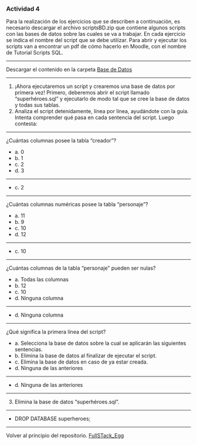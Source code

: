 ### Actividad 4

Para la realización de los ejercicios que se describen a continuación, es necesario descargar el
archivo scriptsBD.zip que contiene algunos scripts con las bases de datos sobre las cuales se va
a trabajar. En cada ejercicio se indica el nombre del script que se debe utilizar. Para abrir y
ejecutar los scripts van a encontrar un pdf de cómo hacerlo en Moodle, con el nombre de Tutorial
Scripts SQL.

---

Descargar el contenido en la carpeta 
[Base de Datos](https://github.com/megagringa/FullStack_Egg_Curso/tree/main/BD-Descargas)

---
1. ¡Ahora ejecutaremos un script y crearemos una base de datos por primera vez! Primero,
deberemos abrir el script llamado “superhéroes.sql” y ejecutarlo de modo tal que se cree
la base de datos y todas sus tablas.
2. Analiza el script detenidamente, línea por línea, ayudándote con la guía. Intenta
comprender qué pasa en cada sentencia del script. Luego contesta:

---

¿Cuántas columnas posee la tabla “creador”?
- a. 0
- b. 1
- c. 2
- d. 3

---
- c. 2

---

¿Cuántas columnas numéricas posee la tabla “personaje”?
- a. 11
- b. 9
- c. 10
- d. 12

---
- c. 10

---

¿Cuántas columnas de la tabla “personaje” pueden ser nulas?
- a. Todas las columnas
- b. 12
- c. 10
- d. Ninguna columna

---
- d. Ninguna columna

---

¿Qué significa la primera línea del script?
- a. Selecciona la base de datos sobre la cual se aplicarán las siguientes sentencias.
- b. Elimina la base de datos al finalizar de ejecutar el script.
- c. Elimina la base de datos en caso de ya estar creada.
- d. Ninguna de las anteriores

---
- d. Ninguna de las anteriores

---

3. Elimina la base de datos “superhéroes.sql”.

---
- DROP DATABASE superheroes; 

---

Volver al principio del repositorio. [FullSTack_Egg](https://github.com/megagringa/FullStack_Egg_Curso)